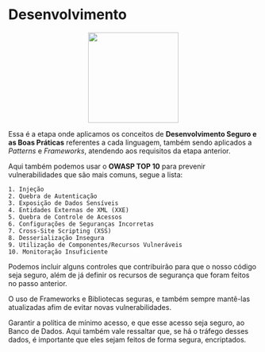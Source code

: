 # Desenvolvimento 

<p align="center">  
<img src="https://media.giphy.com/media/7TcdtHOCxo3meUvPgj/giphy.gif" width="182"/>

</p>


Essa é a etapa onde aplicamos os conceitos de **Desenvolvimento Seguro e as Boas Práticas** referentes a cada linguagem, também sendo aplicados a *Patterns* e *Frameworks*, atendendo aos requisitos da etapa anterior. 

Aqui também podemos usar o **OWASP TOP 10** para prevenir vulnerabilidades que são mais comuns, segue a lista: 

    1. Injeção
    2. Quebra de Autenticação
    3. Exposição de Dados Sensíveis
    4. Entidades Externas de XML (XXE)
    5. Quebra de Controle de Acessos
    6. Configurações de Seguranças Incorretas 
    7. Cross-Site Scripting (XSS)
    8. Desserialização Insegura 
    9. Utilização de Componentes/Recursos Vulneráveis 
    10. Monitoração Insuficiente 

Podemos incluir alguns controles que contribuirão para que o nosso código seja seguro, além de já definir os recursos de segurança que foram feitos no passo anterior. 

O uso de Frameworks e Bibliotecas seguras, e também sempre mantê-las atualizadas afim de evitar novas vulnerabilidades. 

Garantir a política de mínimo acesso, e que esse acesso seja seguro, ao Banco de Dados. Aqui também vale ressaltar que, se há o tráfego desses dados, é importante que eles sejam feitos de forma segura, encriptados.

